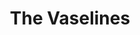 ---
title: "The Vaselines"
summary: "The group was formed in Edinburgh in 1987 by singers/guitarists Eugene Kelly and Frances McKee, who were later joined by Kelly's brother Charles on drums and James Seenan on bass. Soon signing to Pastels frontman Stephan Pastel's newly formed 53rd and 3rd label, the Vaselines' first-ever studio session yielded their debut single, 1987's \"Son of a Gun.\" The follow-up, \"Dying for It,\" appeared a year later, with the inclusion of viola player Sophie Pragnell plainly acknowledging the band's debt to the Velvet Underground. The demise of 53rd and 3rd proved fatal to the Vaselines as well, however, and the group dissolved the same week their lone studio LP, 1989's Dum Dum, was released via Rough Trade, although the following year the original lineup briefly reunited to open for Nirvana in Edinburgh. Nirvana would go on to cover the Vaselines' \"Molly's Lips\" and \"Son of a Gun\" as well as performing \"Jesus Doesn't Want Me for a Sunbeam\" on their now-legendary MTV Unplugged appearance. Renewed interest in the band resulted in the 1992 Sub Pop release of The Way of the Vaselines, an assemblage of all 19 of their official recordings. Eugene Kelly later went on to front Captain America , while McKee spent the better part of the decade out of sight before finally resurfacing in Suckle."
image: "the-vaselines.jpg"
apple_music_artist_url: "https://music.apple.com/gb/artist/the-vaselines/139124616"
wikipedia_url: "https://en.wikipedia.org/wiki/The_Vaselines"
---